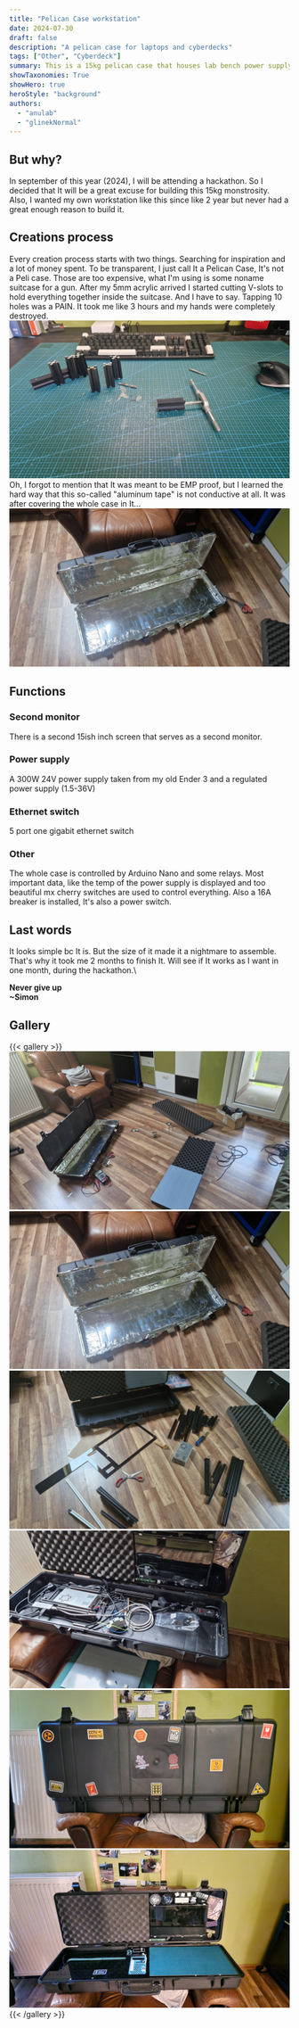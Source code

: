 ```yaml
---
title: "Pelican Case workstation"
date: 2024-07-30
draft: false
description: "A pelican case for laptops and cyberdecks"
tags: ["Other", "Cyberdeck"]
summary: This is a 15kg pelican case that houses lab bench power supply, ethernet switch, second screen, charger for my laptop and much more.
showTaxonomies: True
showHero: true
heroStyle: "background"
authors:
  - "anulab"
  - "glinekNormal"
---
```


## But why?
In september of this year (2024), I will be attending a hackathon. So I decided that It will be a great excuse for building this 15kg monstrosity. Also, I wanted my own workstation like this since like 2 year but never had a great enough reason to build it.

## Creations process
Every creation process starts with two things. Searching for inspiration and a lot of money spent. To be transparent, I just call It a Pelican Case, It's not a Peli case. Those are too expensive, what I'm using is some noname suitcase for a gun. After my 5mm acrylic arrived I started cutting V-slots to hold everything together inside the suitcase. And I have to say. Tapping 10 holes was a PAIN. It took me like 3 hours and my hands were completely destroyed.
![alt text](20240615_173113.jpg)
Oh, I forgot to mention that It was meant to be EMP proof, but I learned the hard way that this so-called "aluminum tape" is not conductive at all. It was after covering the whole case in It...
![alt text](20240614_130916.jpg)

## Functions
### Second monitor
There is a second 15ish inch screen that serves as a second monitor.

### Power supply
A 300W 24V power supply taken from my old Ender 3 and a regulated power supply (1.5-36V)

### Ethernet switch
5 port one gigabit ethernet switch

### Other
The whole case is controlled by Arduino Nano and some relays. Most important data, like the temp of the power supply is displayed and too beautiful mx cherry switches are used to control everything. Also a 16A breaker is installed, It's also a power switch.

## Last words
It looks simple bc It is. But the size of it made it a nightmare to assemble. That's why it took me 2 months to finish It. Will see if It works as I want in one month, during the hackathon.\

**Never give up**\
**~Simon**

## Gallery
{{< gallery >}}
  <img src="gallery/2.jpg" class="grid-w33" />
  <img src="gallery/3.jpg" class="grid-w33" />
  <img src="gallery/4.jpg" class="grid-w33" />
  <img src="gallery/5.jpg" class="grid-w33" />
  <img src="gallery/6.jpg" class="grid-w33" />
  <img src="gallery/7.jpg" class="grid-w33" />
{{< /gallery >}}



